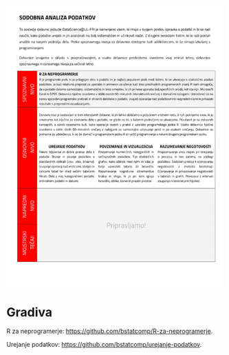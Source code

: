 ![alt text](sodobna-analiza-podatkov.png)

# Gradiva

R za neprogramerje: https://github.com/bstatcomp/R-za-neprogramerje.

Urejanje podatkov: https://github.com/bstatcomp/urejanje-podatkov.
